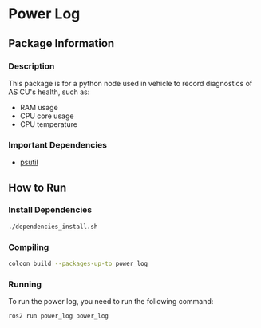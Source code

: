 # Power Log

## Package Information

### Description

This package is for a python node used in vehicle to record diagnostics of AS CU's health, such as:
- RAM usage
- CPU core usage
- CPU temperature

### Important Dependencies

- [psutil](https://psutil.readthedocs.io/en/latest/)

## How to Run

### Install Dependencies

```sh
./dependencies_install.sh
```

### Compiling

```sh
colcon build --packages-up-to power_log
```

### Running

To run the power log, you need to run the following command:

```sh
ros2 run power_log power_log
```
